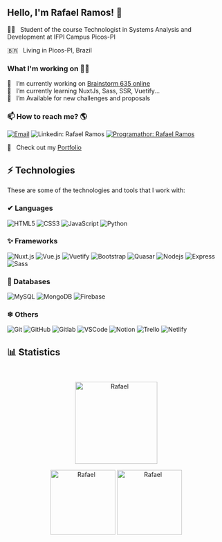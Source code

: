 ## Hello, I'm Rafael Ramos! 👋

🧑‍🏫  &nbsp; Student of the course Technologist in Systems Analysis and Development at IFPI Campus Picos-PI<br>

🇧🇷  &nbsp; Living in Picos-PI, Brazil

### What I'm working on 👨‍💻
🔭  &nbsp; I’m currently working on [Brainstorm 635 online](https://app-brainstorming.web.app/) <br>
💬  &nbsp; I’m currently learning NuxtJs, Sass, SSR, Vuetify... <br>
🌱  &nbsp; I’m Available for new challenges and proposals <br>

### 📫 How to reach me? 🌎
[![Email](https://img.shields.io/badge/-Email-black?style=flat-square&logo=gmail)](rafaelmaggot64@gmail.com)
![Linkedin: Rafael Ramos](https://img.shields.io/badge/-Linkedin-blue?style=flat-square&logo=Linkedin&logoColor=white&link=https://www.linkedin.com/in/rafael-ramos64/)
[![Programathor: Rafael Ramos](https://img.shields.io/badge/-Programathor-black?style=flat-square&logo=programathor)](https://programathor.com.br/users/89654)

🚀 &nbsp; Check out my [Portfolio](https://rafaelramos64.github.io/) <br>


## ⚡ Technologies

These are some of the technologies and tools that I work with:

### ✔ Languages
![HTML5](https://img.shields.io/badge/-HTML5-E34F26?style=flat-square&logo=html5&logoColor=white)
![CSS3](https://img.shields.io/badge/-CSS3-1572B6?style=flat-square&logo=css3)
![JavaScript](https://img.shields.io/badge/-JavaScript-black?style=flat-square&logo=javascript)
![Python](https://img.shields.io/badge/-Python3-black?style=flat-square&logo=python)

### ✨ Frameworks
![Nuxt.js](https://img.shields.io/badge/-Nuxt.js-black?style=flat-square&logo=nuxt.js)
![Vue.js](https://img.shields.io/badge/-Vue.js-black?style=flat-square&logo=vue.js)
![Vuetify](https://img.shields.io/badge/-Vuetify-5cbbf6?style=flat-square&logo=vuetify)
![Bootstrap](https://img.shields.io/badge/-Bootstrap-563D7C?style=flat-square&logo=bootstrap)
![Quasar](https://img.shields.io/badge/-Quasar-black?style=flat-square&logo=quasar)
![Nodejs](https://img.shields.io/badge/-Node.js-339933?style=flat-square&logo=Node.js&logoColor=white)
![Express](https://img.shields.io/badge/-Express-black?style=flat-square&logo=express)
![Sass](https://img.shields.io/badge/-Sass-black?style=flat-square&logo=sass)

### 🎲 Databases
![MySQL](https://img.shields.io/badge/-MySQL-4479A1?style=flat-square&logo=mysql&logoColor=white)
![MongoDB](https://img.shields.io/badge/-MongoDB-black?style=flat-square&logo=mongodb)
![Firebase](https://img.shields.io/badge/Firebase-FFCA28?style=flat-square&logo=firebase&logoColor=white)

### ❄ Others
![Git](https://img.shields.io/badge/-Git-black?style=flat-square&logo=git)
![GitHub](https://img.shields.io/badge/-GitHub-181717?style=flat-square&logo=github)
![Gitlab](https://img.shields.io/badge/-Gitlab-orange?style=flat-square&logo=gitlab)
![VSCode](https://img.shields.io/badge/-VSCode-007ACC?style=flat-square&logo=visual-studio-code&logoColor=white)
![Notion](https://img.shields.io/badge/-Notion-gray?style=flat-square&logo=notion)
![Trello](https://img.shields.io/badge/-Trello-blue?style=flat-square&logo=trello)
![Netlify](https://img.shields.io/badge/-Netlify-0e1e25?style=flat-square&logo=netlify)



<h2 align="left">📊 Statistics</h2><br/>
<div>
  <p align="center"><img height="190rem" src="https://github-readme-streak-stats.herokuapp.com?user=rafaelramos64&theme=synthwave&date_format=M%20j%5B%2C%20Y%5D" alt="Rafael" />   </p>
  <p align="center">
    <img height="150rem" src="https://github-readme-stats.vercel.app/api?username=rafaelramos64&show_icons=true&text_color=E5289E&title_color=9645F4&bg_color=181925&icon_color=9645F4" alt="Rafael" />
    <img height="150rem" src="https://github-readme-stats.vercel.app/api/top-langs/?username=rafaelramos64&&langs_count=8&layout=compact&text_color=E5289E&title_color=9645F4&bg_color=181925&icon_color=E5289E" alt="Rafael" />
  </p>
</div>
